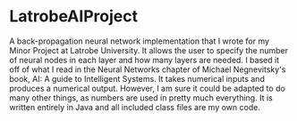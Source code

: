 # LatrobeAIProject
A back-propagation neural network implementation that I wrote for my Minor Project at Latrobe University. It allows the user to specify the number of neural nodes in each layer and how many layers are needed. I based it off of what I read in the Neural Networks chapter of Michael Negnevitsky's book, AI: A guide to Intelligent Systems. It takes numerical inputs and produces a numerical output. However, I am sure it could be adapted to do many other things, as numbers are used in pretty much everything. It is written entirely in Java and all included class files are my own code.
